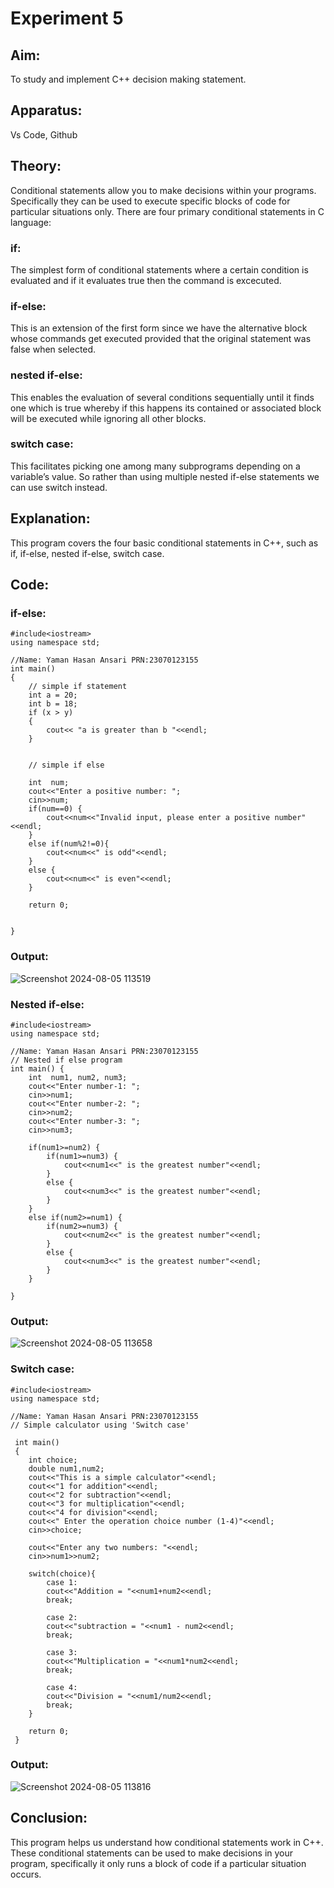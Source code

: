 # Experiment 5



## Aim:
To study and implement C++ decision making statement.


## Apparatus:
Vs Code, Github


## Theory:
Conditional statements allow you to make decisions within your programs. Specifically they can be used to execute specific blocks of code for particular situations only.
There are four primary conditional statements in C language:

### if:
The simplest form of conditional statements where a certain condition is evaluated and if it evaluates true then the command is excecuted. 

### if-else:
This is an extension of the first form since we have the alternative block whose commands get executed provided that the original statement was false when selected. 

### nested if-else:
This enables the evaluation of several conditions sequentially until it finds one which is true whereby if this happens its contained or associated block will be executed while ignoring all other blocks. 

### switch case: 
This facilitates picking one among many subprograms depending on a variable’s value. So rather than using multiple nested if-else statements we can use switch instead.

## Explanation: 
This program covers the four basic conditional statements in C++, such as if, if-else, nested if-else, switch case.


## Code:

### if-else:
```
#include<iostream>
using namespace std;

//Name: Yaman Hasan Ansari PRN:23070123155
int main() 
{
    // simple if statement 
    int a = 20;
    int b = 18;
    if (x > y)
    {
        cout<< "a is greater than b "<<endl;
    }
    

    // simple if else 

    int  num;
    cout<<"Enter a positive number: ";
    cin>>num;
    if(num==0) {
        cout<<num<<"Invalid input, please enter a positive number"<<endl;
    }
    else if(num%2!=0){
        cout<<num<<" is odd"<<endl;
    }
    else {
        cout<<num<<" is even"<<endl;
    }
    
    return 0;


}
```
### Output:
![Screenshot 2024-08-05 113519](https://github.com/user-attachments/assets/20202799-f746-4952-8e24-73e6072142de)

### Nested if-else:
```
#include<iostream>
using namespace std;

//Name: Yaman Hasan Ansari PRN:23070123155
// Nested if else program
int main() {
    int  num1, num2, num3;
    cout<<"Enter number-1: ";
    cin>>num1;
    cout<<"Enter number-2: ";
    cin>>num2;
    cout<<"Enter number-3: ";
    cin>>num3;

    if(num1>=num2) {
        if(num1>=num3) {
            cout<<num1<<" is the greatest number"<<endl;
        }
        else {
            cout<<num3<<" is the greatest number"<<endl;
        }
    }
    else if(num2>=num1) {
        if(num2>=num3) {
            cout<<num2<<" is the greatest number"<<endl;
        }
        else {
            cout<<num3<<" is the greatest number"<<endl;
        }
    }
    
}
```
### Output:
![Screenshot 2024-08-05 113658](https://github.com/user-attachments/assets/abde726c-3bfa-4c43-a81f-565b24bc05a6)

### Switch case:
```
#include<iostream>
using namespace std;

//Name: Yaman Hasan Ansari PRN:23070123155
// Simple calculator using 'Switch case'
 
 int main()
 {
    int choice;
    double num1,num2;
    cout<<"This is a simple calculator"<<endl;
    cout<<"1 for addition"<<endl;
    cout<<"2 for subtraction"<<endl;
    cout<<"3 for multiplication"<<endl;
    cout<<"4 for division"<<endl;
    cout<<" Enter the operation choice number (1-4)"<<endl;
    cin>>choice;

    cout<<"Enter any two numbers: "<<endl;
    cin>>num1>>num2;

    switch(choice){
        case 1:
        cout<<"Addition = "<<num1+num2<<endl;
        break;

        case 2:
        cout<<"subtraction = "<<num1 - num2<<endl;
        break;

        case 3:
        cout<<"Multiplication = "<<num1*num2<<endl;
        break;

        case 4:
        cout<<"Division = "<<num1/num2<<endl;
        break;
    }

    return 0;
 }
```
### Output:
![Screenshot 2024-08-05 113816](https://github.com/user-attachments/assets/e1bc9c26-4d3c-4efb-a287-086d0a219f53)


## Conclusion:
This program helps us understand how conditional statements work in C++. These conditional statements can be used to make decisions in your program, specifically it only runs a block of code if a particular situation occurs.
